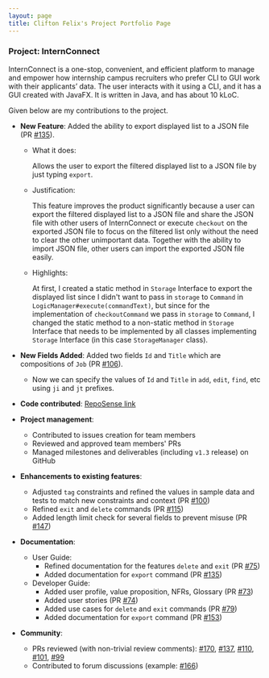 ```yaml
---
layout: page
title: Clifton Felix's Project Portfolio Page
---
```


### Project: InternConnect

InternConnect is a one-stop, convenient, and efficient platform to manage and empower how internship campus recruiters
who prefer CLI to GUI work with their applicants’ data. The user interacts with it using a CLI, and it has a GUI
created with JavaFX. It is written in Java, and has about 10 kLoC.

Given below are my contributions to the project.

* **New Feature**: Added the ability to export displayed list to a JSON file (PR [#135](https://github.com/AY2223S1-CS2103-F14-2/tp/pull/135)).
    * What it does: 
      
      Allows the user to export the filtered displayed list to a JSON file by just typing `export`.
      
    * Justification:
      
      This feature improves the product significantly because a user can export the filtered displayed list to a JSON file 
      and share the JSON file with other users of InternConnect or execute `checkout` on the exported JSON file 
      to focus on the filtered list only without the need to clear the other unimportant data. Together with the ability
      to import JSON file, other users can import the exported JSON file easily.

    * Highlights: 
      
      At first, I created a static method in `Storage` Interface to export the displayed list since I didn't want to 
      pass in `storage` to `Command` in `LogicManager#execute(commandText)`, but since for the implementation of `checkoutCommand` 
      we pass in `storage` to `Command`, I changed the static method to a non-static method in `Storage` Interface that needs
      to be implemented by all classes implementing `Storage` Interface (in this case `StorageManager` class).
      
* **New Fields Added**: Added two fields `Id` and `Title` which are compositions of `Job` (PR [#106](https://github.com/AY2223S1-CS2103-F14-2/tp/pull/106)).
  
    * Now we can specify the values of `Id` and `Title` in `add`, `edit`, `find`, etc using `ji` and `jt` prefixes.

* **Code contributed**: [RepoSense link](https://nus-cs2103-ay2223s1.github.io/tp-dashboard/?search=cliftonfelix&breakdown=true&sort=groupTitle&sortWithin=title&since=2022-09-16&timeframe=commit&mergegroup=&groupSelect=groupByRepos&checkedFileTypes=docs~functional-code~test-code~other&tabOpen=true&tabType=authorship&tabAuthor=cliftonfelix&tabRepo=AY2223S1-CS2103-F14-2%2Ftp%5Bmaster%5D&authorshipIsMergeGroup=false&authorshipFileTypes=docs~functional-code~test-code~other&authorshipIsBinaryFileTypeChecked=false&authorshipIsIgnoredFilesChecked=false)

* **Project management**:
    * Contributed to issues creation for team members
    * Reviewed and approved team members' PRs
    * Managed milestones and deliverables (including `v1.3` release) on GitHub

* **Enhancements to existing features**:
    * Adjusted `tag` constraints and refined the values in sample data and tests to match new constraints and context (PR [#100](https://github.com/AY2223S1-CS2103-F14-2/tp/pull/100))
    * Refined `exit` and `delete` commands (PR [#115](https://github.com/AY2223S1-CS2103-F14-2/tp/pull/115))
    * Added length limit check for several fields to prevent misuse (PR [#147](https://github.com/AY2223S1-CS2103-F14-2/tp/pull/147))

* **Documentation**:
    * User Guide:
        * Refined documentation for the features `delete` and `exit` (PR [#75](https://github.com/AY2223S1-CS2103-F14-2/tp/pull/75))
        * Added documentation for `export` command (PR [#135](https://github.com/AY2223S1-CS2103-F14-2/tp/pull/135))
    * Developer Guide:
        * Added user profile, value proposition, NFRs, Glossary (PR [#73](https://github.com/AY2223S1-CS2103-F14-2/tp/pull/73))
        * Added user stories (PR [#74](https://github.com/AY2223S1-CS2103-F14-2/tp/pull/74))
        * Added use cases for `delete` and `exit` commands (PR [#79](https://github.com/AY2223S1-CS2103-F14-2/tp/pull/79))
        * Added documentation for `export` command (PR [#153](https://github.com/AY2223S1-CS2103-F14-2/tp/pull/153))

* **Community**:
    * PRs reviewed (with non-trivial review comments): [#170](https://github.com/AY2223S1-CS2103-F14-2/tp/pull/170), 
      [#137](https://github.com/AY2223S1-CS2103-F14-2/tp/pull/137), [#110](https://github.com/AY2223S1-CS2103-F14-2/tp/pull/110),
      [#101](https://github.com/AY2223S1-CS2103-F14-2/tp/pull/101), [#99](https://github.com/AY2223S1-CS2103-F14-2/tp/pull/99)
    * Contributed to forum discussions (example: [#166](https://github.com/nus-cs2103-AY2223S1/forum/issues/166))
